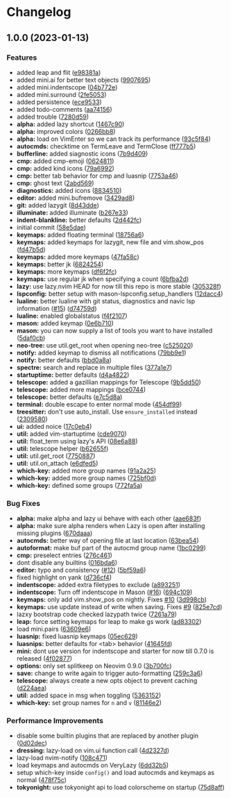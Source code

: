 # Changelog

## 1.0.0 (2023-01-13)


### Features

* added leap and flit ([e98381a](https://github.com/Operdies/LazyVim/commit/e98381a45abcecc0a0c3e330e6316fad8d7eceb6))
* added mini.ai for better text objects ([9907695](https://github.com/Operdies/LazyVim/commit/9907695320d7a4dae4ab1a255217c70569290e3f))
* added mini.indentscope ([04b772e](https://github.com/Operdies/LazyVim/commit/04b772e3e4e7167899587d587e3ab0fab04b9846))
* added mini.surround ([2fe5053](https://github.com/Operdies/LazyVim/commit/2fe505328422c4c4c8a6cc55968751291fe104b5))
* added persistence ([ece9533](https://github.com/Operdies/LazyVim/commit/ece95332060fb54490b625d66ba724655f49a973))
* added todo-comments ([aa74156](https://github.com/Operdies/LazyVim/commit/aa74156dfc31166a4b1861a574aafc025ce7bb78))
* added trouble ([7280d59](https://github.com/Operdies/LazyVim/commit/7280d593551f7b751ada5ac6003c351e785bf605))
* **alpha:** added lazy shortcut ([1467c90](https://github.com/Operdies/LazyVim/commit/1467c900ac001e14a705275e2b4743f14b7ff8c4))
* **alpha:** improved colors ([0266bb8](https://github.com/Operdies/LazyVim/commit/0266bb851d71153a73afde806f2f04468104ccfd))
* **alpha:** load on VimEnter so we can track its performance ([93c5f84](https://github.com/Operdies/LazyVim/commit/93c5f84ebc9c81099e7e0853436ebda4c859bd23))
* **autocmds:** checktime on TermLeave and TermClose ([ff777b5](https://github.com/Operdies/LazyVim/commit/ff777b5efd2556b02aaec8f72c0ed1cef4482dd5))
* **bufferline:** added siagnostic icons ([7b9d409](https://github.com/Operdies/LazyVim/commit/7b9d409c2f16f424ebb314e7120078b0606a1f59))
* **cmp:** added cmp-emoji ([0624811](https://github.com/Operdies/LazyVim/commit/0624811b3bbed077a5e89ed60f0d6bdb5826a490))
* **cmp:** added kind icons ([79a6992](https://github.com/Operdies/LazyVim/commit/79a6992676d6caa59c12ca75a87f361ce15480f1))
* **cmp:** better tab behavior for cmp and luasnip ([7753a46](https://github.com/Operdies/LazyVim/commit/7753a46a6b7c6ef7e906a0a10f798e530b1a3f9a))
* **cmp:** ghost text ([2abd569](https://github.com/Operdies/LazyVim/commit/2abd569ff21fe14cb65a7161e11d6d10965d904f))
* **diagnostics:** added icons ([8834510](https://github.com/Operdies/LazyVim/commit/8834510d40a5b5eac507ccfe51905cd007d02b17))
* **editor:** added mini.bufremove ([3429ad8](https://github.com/Operdies/LazyVim/commit/3429ad877b85885782eb1762af98d64a5a01d409))
* **git:** added lazygit ([8d43dde](https://github.com/Operdies/LazyVim/commit/8d43ddec9b208a217f84783915714c8f5bd0a10e))
* **illuminate:** added illuminate ([b267e33](https://github.com/Operdies/LazyVim/commit/b267e33810941d4be4fdd6d531ead2032f2fb64f))
* **indent-blankline:** better defaults ([2d442fc](https://github.com/Operdies/LazyVim/commit/2d442fcf3951925ed24dba1f0a1cd1954f40bbdb))
* initial commit ([58e5dae](https://github.com/Operdies/LazyVim/commit/58e5dae036602c47521ca311b613d7c400005416))
* **keymaps:** added floating terminal ([18756a6](https://github.com/Operdies/LazyVim/commit/18756a614c629cf5296a973747df0e2b9103a221))
* **keymaps:** added keymaps for lazygit, new file and vim.show_pos ([fd47b5d](https://github.com/Operdies/LazyVim/commit/fd47b5d5f02b26ee4ccce534320b24ade722691a))
* **keymaps:** added more keymaps ([47fa58c](https://github.com/Operdies/LazyVim/commit/47fa58c2ed2c8c892703445f5e0e44c326f6f20a))
* **keymaps:** better jk ([6824254](https://github.com/Operdies/LazyVim/commit/68242540cffb154387c1ddafc555bfe87a56179c))
* **keymaps:** more keymaps ([df6f2fc](https://github.com/Operdies/LazyVim/commit/df6f2fc92f6583a1fa3b1f2b3bc666f7ab473df0))
* **keymaps:** use regular jk when specifying a count ([6bfba2d](https://github.com/Operdies/LazyVim/commit/6bfba2d66981baebbdee35628a24c1d98f2f5b5d))
* **lazy:** use lazy.nvim HEAD for now till this repo is more stable ([305328f](https://github.com/Operdies/LazyVim/commit/305328f3c36a9e208a8d0309a3c5b35bb753c3e4))
* **lspconfig:** better setup with mason-lspconfig.setup_handlers ([12dacc4](https://github.com/Operdies/LazyVim/commit/12dacc4d32ad815e8b2c9e19a17744f1d390eaa0))
* **lualine:** better lualine with git status, diagnostics and navic lsp information ([#15](https://github.com/Operdies/LazyVim/issues/15)) ([d74759d](https://github.com/Operdies/LazyVim/commit/d74759de763f74298f7966168ef90514ee117f75))
* **lualine:** enabled globalstatus ([f4f2107](https://github.com/Operdies/LazyVim/commit/f4f210732938d9005b8fac478236b551d70bc064))
* **mason:** added keymap ([0e6b710](https://github.com/Operdies/LazyVim/commit/0e6b710627c2c297b91437fdb2b3b07a3cad30ae))
* **mason:** you can now supply a list of tools you want to have installed ([5daf0cb](https://github.com/Operdies/LazyVim/commit/5daf0cbe7315382480a12eee05d15a02f2b66516))
* **neo-tree:** use util.get_root when opening neo-tree ([c525020](https://github.com/Operdies/LazyVim/commit/c525020c67b06b91b0f2b155d217634efe495e7c))
* **notify:** added keymap to dismiss all notifications ([79bb9e1](https://github.com/Operdies/LazyVim/commit/79bb9e17da13da291dc2a210df4a1b17be1bd8f7))
* **notify:** better defaults ([bbd0a8a](https://github.com/Operdies/LazyVim/commit/bbd0a8a414523b4839ea01f3a647eac23c7b85d5))
* **spectre:** search and replace in multiple files ([377a1e7](https://github.com/Operdies/LazyVim/commit/377a1e7407fc1b3a80369a4e765f10c1194e3554))
* **startuptime:** better defaults ([d4a4822](https://github.com/Operdies/LazyVim/commit/d4a48226dab3632f88bedc34a92f26637cc21574))
* **telescope:** added a gazillian mappings for Telescope ([9b5dd50](https://github.com/Operdies/LazyVim/commit/9b5dd50837d64d2ca71cb9e0868a3aece3c8e4a0))
* **telescope:** added more mappings ([bce0744](https://github.com/Operdies/LazyVim/commit/bce0744ca37e3ab82cd4d12758830b9c1bb4e8d3))
* **telescope:** better defaults ([e7c5d8a](https://github.com/Operdies/LazyVim/commit/e7c5d8a47071cd0fa14280bc8543b90c2d75f85e))
* **terminal:** double escape to enter normal mode ([454df99](https://github.com/Operdies/LazyVim/commit/454df99ff395d3c358ad19935b5de2b5ec4ff6e5))
* **treesitter:** don't use auto_install. Use `ensure_installed` instead ([2309580](https://github.com/Operdies/LazyVim/commit/2309580180f9e2a9f8b1eab12ef6d0f15dff5f8a))
* **ui:** added noice ([17c0eb4](https://github.com/Operdies/LazyVim/commit/17c0eb4d56f1edc4643576e41086f15853d06cf1))
* **util:** added vim-startuptime ([cde9070](https://github.com/Operdies/LazyVim/commit/cde90703b34d1117d675e3d02e5c7d431efd37a1))
* **util:** float_term using lazy's API ([08e6a88](https://github.com/Operdies/LazyVim/commit/08e6a880f51114a2c8b48e0541256716bd20d608))
* **util:** telescope helper ([b62655f](https://github.com/Operdies/LazyVim/commit/b62655f0b94315bd80c87585bb7b5101740a7187))
* **util:** util.get_root ([7750887](https://github.com/Operdies/LazyVim/commit/77508877031659673356dc9423a285351045388a))
* **util:** util.on_attach ([e6dfed5](https://github.com/Operdies/LazyVim/commit/e6dfed58f7638e07eed9619a619fabf8fbeb4cd0))
* **which-key:** added more group names ([91a2a25](https://github.com/Operdies/LazyVim/commit/91a2a255247e5cff2fbba95d77aaaf20b20c1d02))
* **which-key:** added more group names ([725bf0d](https://github.com/Operdies/LazyVim/commit/725bf0d00ea0cd1527e1ab008ade6bd2584771f8))
* **which-key:** defined some groups ([772fa5a](https://github.com/Operdies/LazyVim/commit/772fa5aaa69f759d5896434965fb73834bde6e4b))


### Bug Fixes

* **alpha:** make alpha and lazy ui behave with each other ([aae683f](https://github.com/Operdies/LazyVim/commit/aae683f868ee856acd0fd9b42e33382f317e1488))
* **alpha:** make sure alpha renders when Lazy is open after installing missing plugins ([670daaa](https://github.com/Operdies/LazyVim/commit/670daaadc38daf801e59a516e8f76a17e90e526b))
* **autocmds:** better way of opening file at last location ([63bea54](https://github.com/Operdies/LazyVim/commit/63bea54be2391facf20921b6c52c41f2b625794e))
* **autoformat:** make buf part of the autocmd group name ([1bc0299](https://github.com/Operdies/LazyVim/commit/1bc029969e4376d88ff5def1594b1ff106728706))
* **cmp:** preselect entries ([276c461](https://github.com/Operdies/LazyVim/commit/276c46107ea32b0110f938a497ac133c766a656d))
* dont disable any builtins ([016bda6](https://github.com/Operdies/LazyVim/commit/016bda67f2f78d758ad6d66400bf4c964d04644e))
* **editor:** typo and consistency ([#12](https://github.com/Operdies/LazyVim/issues/12)) ([5bf59a6](https://github.com/Operdies/LazyVim/commit/5bf59a6e83f4abfd0b725979a3c8a858216c4958))
* fixed highlight on yank ([d736cf4](https://github.com/Operdies/LazyVim/commit/d736cf453e70a76ccf3a176841a6add415fc5919))
* **indentscope:** added extra filetypes to exclude ([a893251](https://github.com/Operdies/LazyVim/commit/a893251079f882f47956773eadb9b38fd81d5d12))
* **indentscope:** Turn off indentscope in Mason ([#16](https://github.com/Operdies/LazyVim/issues/16)) ([694c109](https://github.com/Operdies/LazyVim/commit/694c1096d02faf21ef24c0b178f04b3d6f68858c))
* **keymaps:** only add vim.show_pos on nightly. Fixes [#10](https://github.com/Operdies/LazyVim/issues/10) ([3d998cb](https://github.com/Operdies/LazyVim/commit/3d998cbdb1200a6f840524781fe400b99c57bdff))
* **keymaps:** use update instead of write when saving. Fixes [#9](https://github.com/Operdies/LazyVim/issues/9) ([825e7cd](https://github.com/Operdies/LazyVim/commit/825e7cde3d152c66717e3f6bac832c02985d5431))
* lazxy bootstrap code checked lazypath twice ([7261a79](https://github.com/Operdies/LazyVim/commit/7261a792a9d0381891938fa869b6a6b27c2e8f58))
* **leap:** force setting keymaps for leap to make gs work ([ad83302](https://github.com/Operdies/LazyVim/commit/ad8330208e5622a7d983524cb542caf486f2ddaf))
* load mini.pairs ([63609e6](https://github.com/Operdies/LazyVim/commit/63609e6764eaff5343dbb5046634e49ad8f47b22))
* **luasnip:** fixed luasnip keymaps ([05ec629](https://github.com/Operdies/LazyVim/commit/05ec629d7b6e7d8ffdf911200dee2135ca57c498))
* **luasnips:** better defaults for &lt;tab&gt; behavior ([41645fd](https://github.com/Operdies/LazyVim/commit/41645fdb2f67d3e870dbc676525eae620cd8af5f))
* **mini:** dont use version for indentscope and starter for now till 0.7.0 is released ([4f02877](https://github.com/Operdies/LazyVim/commit/4f0287793dff65d871cadfb35d891ed89458b692))
* **options:** only set splitkeep on Neovim 0.9.0 ([3b700fc](https://github.com/Operdies/LazyVim/commit/3b700fc28c3942c608188b8e2ca4aa420f984132))
* **save:** change to write again to trigger auto-formatting ([259c3a6](https://github.com/Operdies/LazyVim/commit/259c3a6612600c3bf552121db6e0b70c822c100b))
* **telescope:** always create a new opts object to prevent caching ([d224aea](https://github.com/Operdies/LazyVim/commit/d224aea4a4a8d7fe508eeded0d16f6490ca5adc1))
* **util:** added space in msg when toggling ([5363152](https://github.com/Operdies/LazyVim/commit/53631526ad49f64f139cc694495b27a26c301e1c))
* **which-key:** set group names for `n` and `v` ([81146e2](https://github.com/Operdies/LazyVim/commit/81146e24457c74f654d3da95061df7b15aef1809))


### Performance Improvements

* disable some builtin plugins that are replaced by another plugin ([0d02dec](https://github.com/Operdies/LazyVim/commit/0d02dec9d2a202014d2dcb7617653146535b565b))
* **dressing:** lazy-load on vim.ui function call ([4d2327d](https://github.com/Operdies/LazyVim/commit/4d2327dd1ab285d8a3fef2fc3d0a9cbe7d31f433))
* lazy-load nvim-notify ([108c471](https://github.com/Operdies/LazyVim/commit/108c471ab536358bfd53e3f48a8d3783b0d69515))
* load keymaps and autocmds on VeryLazy ([6dd32b5](https://github.com/Operdies/LazyVim/commit/6dd32b53e534772e8b572082a4a9c2e7f1e6e1bd))
* setup which-key inside `config()` and load autocmds and keymaps as normal ([478f75c](https://github.com/Operdies/LazyVim/commit/478f75cb76896925b2f6cda9f33a82fc18ea1072))
* **tokyonight:** use tokyonight api to load colorscheme on startup ([75d8aff](https://github.com/Operdies/LazyVim/commit/75d8aff9799bd7f7fb390419fa1a5eb20d7cc2fd))
